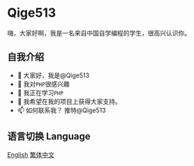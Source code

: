 # Qige513
 
嗨，大家好啊，我是一名来自中国自学编程的学生，很高兴认识你。

## 自我介绍
 
- 👋 大家好，我是@Qige513
- 👀 我对`PHP`很感兴趣
- 🌱 我正在学习`PHP`
- 💞️ 我希望在我的项目上获得大家支持。
- 📫 如何联系我？ 推特@Qige513

<!---
Qige513/Qige513 is a ✨ special ✨ repository because its `README.md` (this file) appears on your GitHub profile.
You can click the Preview link to take a look at your changes.
--->

 ## 语言切换 Language
 
 [English](/README-en.md)
 [繁体中文](/README-Zh-Hant.md)

